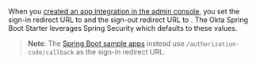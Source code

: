 When you [created an app integration in the admin console](#create-an-app-integration-in-the-admin-console), you set the sign-in redirect URL to <StackSnippet snippet="signinredirecturi" inline /> and the sign-out redirect URL to <StackSnippet snippet="signoutredirecturi" inline />. The Okta Spring Boot Starter leverages Spring Security which defaults to these values.

> **Note**: The [Spring Boot sample apps](https://github.com/okta/samples-java-spring) instead use `/authorization-code/callback` as the sign-in redirect URL.
